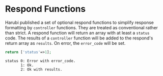 Respond Functions
=================

Harubi published a set of optional respond functions to simplify response formatting by `controller` functions. They are treated as conventional rather than strict. A respond function will return an array with at least a `status` code. The results of a `controller` function will be added to the respond's return array as `results`. On error, the `error_code` will be set.
```php
return ['status'=>1];
```
```
status 0: Error with error_code.
       1: Ok.
       2: Ok with results.
```
